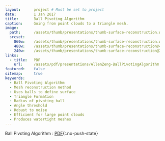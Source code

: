 ```yaml
---
layout:      project # Must be set to project
date:        1 Jan 2017
title:       Ball Pivoting Algorithm
caption:     Going from point clouds to a triangle mesh.
image:
  path:      /assets/thumb/presentations/thumb-surface-reconstruction.webp
  srcset:
    860w:    /assets/thumb/presentations/thumb-surface-reconstruction.webp
    480w:    /assets/thumb/presentations/thumb-surface-reconstruction@480w.webp
    240w:    /assets/thumb/presentations/thumb-surface-reconstruction@240w.webp
links:
  - title:   PDF
    url:     /assets/pdf/presentations/AllenZeng-BallPivotingAlgorithm.pdf
featured:    false
sitemap:     true
keywords:
  - Ball Pivoting Algorithm
  - Mesh reconstruction method
  - Uses balls to define surface
  - Triangle Formation
  - Radius of pivoting ball
  - Angle threshold
  - Robust to noise
  - Efficient for large point clouds
  - Produces watertight meshes
---
```


Ball Pivoting Algorithm
: [PDF](/assets/pdf/presentations/AllenZeng-BallPivotingAlgorithm.pdf){:.no-push-state}

<object data="/assets/pdf/presentations/AllenZeng-BallPivotingAlgorithm.pdf" width="100%" height="1000" type="application/pdf"></object>
